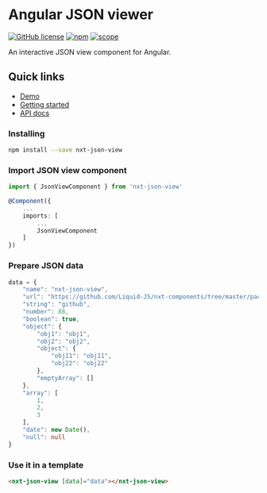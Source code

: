 # Angular JSON viewer

[![GitHub license](https://img.shields.io/github/license/Liquid-JS/nxt-components.svg)](https://github.com/Liquid-JS/nxt-components/blob/master/LICENSE)
[![npm](https://img.shields.io/npm/dm/nxt-json-view.svg)](https://www.npmjs.com/package/nxt-json-view)
[![scope](https://img.shields.io/npm/v/nxt-json-view.svg)](https://www.npmjs.com/package/nxt-json-view)

An interactive JSON view component for Angular.

## Quick links

-   [Demo](https://liquid-js.github.io/nxt-components/demo/json-view)
-   [Getting started](https://liquid-js.github.io/nxt-components/demo/json-view/getting-started)
-   [API docs](https://liquid-js.github.io/nxt-components/nxt-json-view)

### Installing

```sh
npm install --save nxt-json-view
```

### Import JSON view component

```ts
import { JsonViewComponent } from 'nxt-json-view'

@Component({
    ...
    imports: [
        ...
        JsonViewComponent
    ]
})
```

### Prepare JSON data

```ts
data = {
    "name": "nxt-json-view",
    "url": "https://github.com/Liquid-JS/nxt-components/tree/master/packages/json-view",
    "string": "github",
    "number": 88,
    "boolean": true,
    "object": {
        "obj1": "obj1",
        "obj2": "obj2",
        "object": {
            "obj11": "obj11",
            "obj22": "obj22"
        },
        "emptyArray": []
    },
    "array": [
        1,
        2,
        3
    ],
    "date": new Date(),
    "null": null
}
```

### Use it in a template

```html
<nxt-json-view [data]="data"></nxt-json-view>
```

